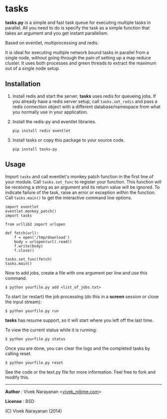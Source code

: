 tasks
===

__tasks.py__ is a simple and fast task queue for executing multiple tasks in parallel. All you need to do is specify the task as a simple function that takes an argument and you get instant parallelism.

Based on eventlet, multiprocessing and redis.

It is ideal for executing multiple network bound tasks in parallel from a single node, without going through the pain of setting up a map reduce cluster. It uses both processes and green threads to extract the maximum out of a single node setup.

Installation
-----------

1. Install redis and start the server, **tasks** uses redis for queueing jobs. If you already have a redis server setup, call `tasks.set_redis` and pass a redis connection object with a different database/namespace from what you normally use in your application. 

2. Install the redis-py and eventlet libraries.
	
    `pip install redis eventlet`

3. Install tasks or copy this package to your source code.

    `pip install tasks-py`

Usage
-----
Import `tasks` and call eventlet's monkey patch function in the first line of your module. Call `tasks.set_func` to register your function. This function will be receiving a string as an argument and its return value will be ignored. To indicate failure of the task, raise an error or exception within the function. Call `tasks.main()` to get the interactive command line options.  	

    import eventlet
    eventlet.monkey_patch()
    import tasks
    
    from urllib2 import urlopen
    
    def fetch(url):
    	f = open('/tmp/download')
    	body = urlopen(url).read()
    	f.write(body)
    	f.close()
    	
    tasks.set_func(fetch)
    tasks.main()
    
Now to add jobs, create a file with one argument per line and use this command.

`$ python yourfile.py add <list_of_jobs.txt>`

To start (or restart) the job processing (do this in a **screen** session or close the input stream):

`$ python yourfile.py run`

**tasks** has resume support, so it will start where you left off the last time.

To view the current status while it is running: 

`$ python yourfile.py status`

Once you are done, you can clear the logs and the completed tasks by calling reset.

`$ python yourfile.py reset`

See the code or the text.py file for more information. Feel free to fork and modify this.

----

**Author** : Vivek Narayanan <<vivek_n@me.com>>

**License** : BSD

(C) Vivek Narayanan (2014)


